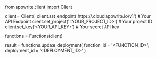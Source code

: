 from appwrite.client import Client

client = Client()
client.set_endpoint('https://<REGION>.cloud.appwrite.io/v1') # Your API Endpoint
client.set_project('<YOUR_PROJECT_ID>') # Your project ID
client.set_key('<YOUR_API_KEY>') # Your secret API key

functions = Functions(client)

result = functions.update_deployment(
    function_id = '<FUNCTION_ID>',
    deployment_id = '<DEPLOYMENT_ID>'
)
